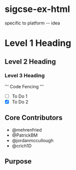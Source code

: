 # sigcse-ex-html
specific to platform -- idea 

# Level 1 Heading
## Level 2 Heading
### Level 3 Heading

'''
Code Fencing
'''
- [ ] To Do 1
- [x] To Do 2
## Core Contributors

* @mehrenfried
* @PatrickBM
* @jordanmccullough
* @crich1D
## Purpose
